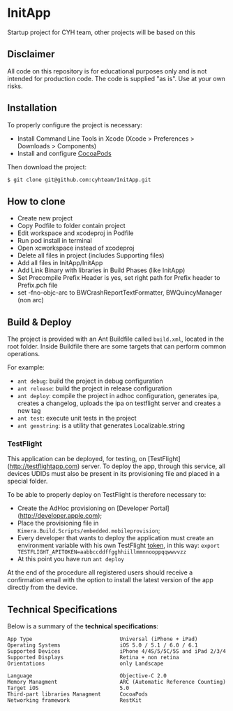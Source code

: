 InitApp
=======

Startup project for CYH team, other projects will be based on this

## Disclaimer
All code on this repository is for educational purposes only and is not intended for production code. The code is supplied "as is". Use at your own risks.

## Installation

To properly configure the project is necessary:

* Install Command Line Tools in Xcode (Xcode > Preferences > Downloads > Components)
* Install and configure [CocoaPods](http://cocoapods.org/)


Then download the project:

```bash
$ git clone git@github.com:cyhteam/InitApp.git
```

## How to clone
* Create new project
* Copy Podfile to folder contain project
* Edit workspace and xcodeproj in Podfile
* Run pod install in terminal
* Open xcworkspace instead of xcodeproj
* Delete all files in project (includes Supporting files)
* Add all files in InitApp/InitApp
* Add Link Binary with libraries in Build Phases (like InitApp)
* Set Precompile Prefix Header is yes, set right path for Prefix header to Prefix.pch file
* set -fno-objc-arc to BWCrashReportTextFormatter, BWQuincyManager (non arc)




## Build & Deploy

The project is provided with an Ant Buildfile called `build.xml`, located in the root folder. Inside Buildfile there are some targets that can perform common operations.

For example:

* `ant debug`: build the project in debug configuration
* `ant release`: build the project in release configuration
* `ant deploy`: compile the project in adhoc configuration, generates ipa, creates a changelog, uploads the ipa on testflight server and creates a new tag
* `ant test`: execute unit tests in the project
* `ant genstring`: is a utility that generates Localizable.string

### TestFlight

This application can be deployed, for testing, on [TestFlight] (http://testflightapp.com) server. To deploy the app, through this service, all devices UDIDs must also be present in its provisioning file and placed in a special folder.

To be able to properly deploy on TestFlight is therefore necessary to:

* Create the AdHoc provisioning on [Developer Portal] (http://developer.apple.com);
* Place the provisioning file in `Kimera.Build.Scripts/embedded.mobileprovision`;
* Every developer that wants to deploy the application must create an environment variable with his own TestFlight [token](https://testflightapp.com/account/#api), in this way: `export TESTFLIGHT_APITOKEN=aabbccddffgghhiillmmnnooppqqwwvvzz`
* At this point you have run `ant deploy`

At the end of the procedure all registered users should receive a confirmation email with the option to install the latest version of the app directly from the device.

## Technical Specifications

Below is a summary of the **technical specifications**:

```text
App Type                            Universal (iPhone + iPad)
Operating Systems                   iOS 5.0 / 5.1 / 6.0 / 6.1
Supported Devices                   iPhone 4/4S/5/5C/5S and iPad 2/3/4
Supported Displays                  Retina + non retina
Orientations                        only Landscape

Language                            Objective-C 2.0
Memory Managment                    ARC (Automatic Reference Counting)
Target iOS                          5.0
Third-part libraries Managment      CocoaPods
Networking framework                RestKit
```
